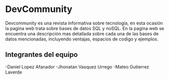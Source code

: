 <h1> DevCommunity </h1>

Devcommunity es una revista informativa sobre tecnología, en esta ocasión la pagina web trata sobre bases de datos SQL y noSQL. En la pagina web 
se encuentra una descripción mas detallada sobre cada una de las bases de datos mencionadas, incluyendo ventajas, espacios de codigo y ejemplos.

<h2> Integrantes del equipo </h2>

-Daniel Lopez Afanador
-Jhonatan Vasquez Urrego
-Mateo Gutierrez Laverde
